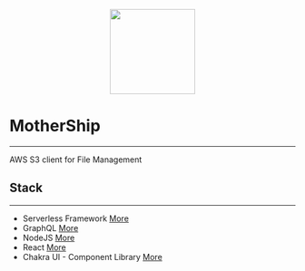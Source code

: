 <p align="center">
<img src="https://zdcohumppa-github-resources.s3.us-east-2.amazonaws.com/mother-ship/motherShip.png" width=150px height="150px" />
<p/>

# MotherShip
---

AWS S3 client for File Management

## Stack
---

 - Serverless Framework [More](https://serverless.com/)
 - GraphQL [More](https://graphql.org/)
 - NodeJS [More](https://nodejs.org/en/)
 - React [More](https://reactjs.org/)
 - Chakra UI - Component Library [More](https://github.com/chakra-ui/chakra-ui)
